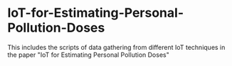 # IoT-for-Estimating-Personal-Pollution-Doses
This includes the scripts of data gathering from different IoT techniques in the paper "IoT for Estimating Personal Pollution Doses"
